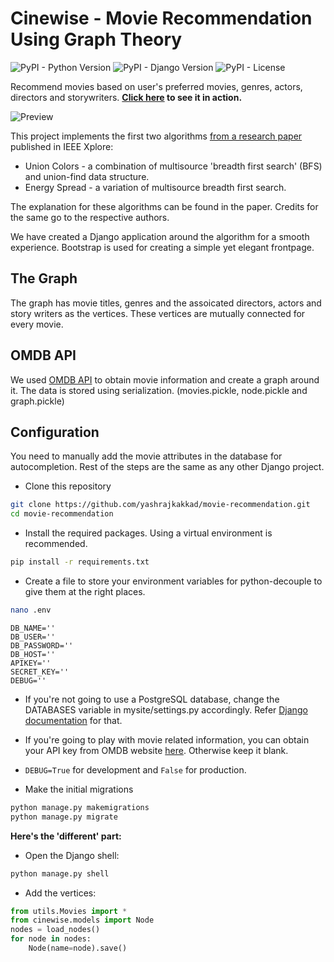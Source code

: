 # Cinewise - Movie Recommendation Using Graph Theory

<img alt="PyPI - Python Version" src="https://img.shields.io/pypi/pyversions/Presto-Chango"> <img alt="PyPI - Django Version" src="https://img.shields.io/pypi/djversions/drf-yasg-edge"> <img alt="PyPI - License" src="https://img.shields.io/pypi/l/Presto-Chango">


Recommend movies based on user's preferred movies, genres, actors, directors and storywriters. **[Click here](http://cinewise.yashrajkakkad.me/) to see it in action.**

![Preview](https://github.com/yashrajkakkad/movie-recommendation/blob/master/preview.png?raw=true)

This project implements the first two algorithms [from a research paper](https://ieeexplore.ieee.org/document/6621363) published in IEEE Xplore:
- Union Colors - a combination of multisource 'breadth first search' (BFS) and union-find data structure.
- Energy Spread - a variation of multisource breadth first search.

The explanation for these algorithms can be found in the paper. Credits for the same go to the respective authors.

We have created a Django application around the algorithm for a smooth experience. Bootstrap is used for creating a simple yet elegant frontpage.

## The Graph
The graph has movie titles, genres and the assoicated directors, actors and story writers as the vertices. These vertices are mutually connected for every movie.

## OMDB API
We used [OMDB API](http://www.omdbapi.com/) to obtain movie information and create a graph around it. The data is stored using serialization. (movies.pickle, node.pickle and graph.pickle)

## Configuration
You need to manually add the movie attributes in the database for autocompletion. Rest of the steps are the same as any other Django project.

- Clone this repository
```sh
git clone https://github.com/yashrajkakkad/movie-recommendation.git
cd movie-recommendation
```
- Install the required packages. Using a virtual environment is recommended.
```sh
pip install -r requirements.txt
```
- Create a file to store your environment variables for python-decouple to give them at the right places.
```sh
nano .env
```
```
DB_NAME=''
DB_USER=''
DB_PASSWORD=''
DB_HOST=''
APIKEY=''
SECRET_KEY=''
DEBUG=''
```
- If you're not going to use a PostgreSQL database, change the DATABASES variable in mysite/settings.py accordingly. Refer [Django documentation](https://docs.djangoproject.com/en/3.0/ref/databases/) for that. 

- If you're going to play with movie related information, you can obtain your API key from OMDB website [here](https://www.omdbapi.com/apikey.aspx). Otherwise keep it blank.

- `DEBUG=True` for development and `False` for production.

- Make the initial migrations
```sh
python manage.py makemigrations
python manage.py migrate
```

**Here's the 'different' part:**
- Open the Django shell:
```sh
python manage.py shell
```
- Add the vertices:
```py
from utils.Movies import *
from cinewise.models import Node
nodes = load_nodes()
for node in nodes:
    Node(name=node).save()
```

